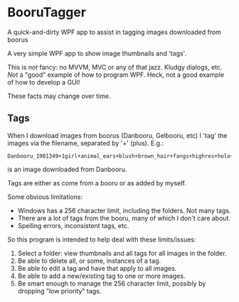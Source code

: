 # BooruTagger
A quick-and-dirty WPF app to assist in tagging images downloaded from boorus

A very simple WPF app to show image thumbnails and 'tags'.

This is _not_ fancy: no MVVM, MVC or any of that jazz. Kludgy dialogs, etc. _Not_ a "good" example of how to program WPF. Heck, not a good example of how to develop a GUI!

These facts may change over time.

Tags
----

When I download images from boorus (Danbooru, Gelbooru, etc) I 'tag' the images via the filename, separated by '+' (plus). E.g.:

```
Danbooru_1901349+1girl+animal_ears+blush+brown_hair+fangs+highres+holo+hooded_cloak+kawakami_rokkaku+long_hair+looking_at_viewer+mittens+open_mouth+red_eyes+smile+snow+snowball+solo+spice_and_wolf+tail
```

is an image downloaded from Danbooru.

Tags are either as come from a booru or as added by myself. 

Some obvious limitations:
- Windows has a 256 character limit, including the folders. Not many tags.
- There are a lot of tags from the booru, many of which I don't care about.
- Spelling errors, inconsistent tags, etc.

So this program is intended to help deal with these limits/issues:

1. Select a folder: view thumbnails and all tags for all images in the folder.
2. Be able to delete all, or some, instances of a tag.
3. Be able to edit a tag and have that apply to all images.
4. Be able to add a new/existing tag to one or more images.
5. Be smart enough to manage the 256 character limit, possibly by dropping "low priority" tags.
